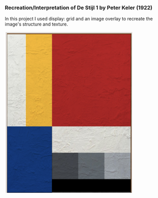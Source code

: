 <!DOCTYPE html>
<html>

<body>

<h3>Recreation/Interpretation of De Stijl 1 by Peter Keler (1922)</h3>

<p>In this project I used display: grid and an image overlay to recreate the image's structure and texture.</p>

<img src="Bild.jpeg" width="400">

</body>
